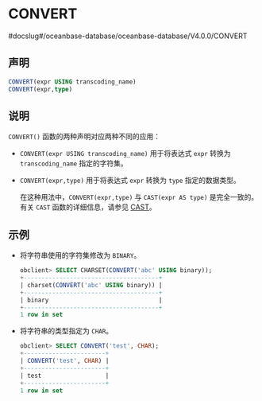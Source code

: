 CONVERT
============================
#docslug#/oceanbase-database/oceanbase-database/V4.0.0/CONVERT


声明
-----------------------

```sql
CONVERT(expr USING transcoding_name)
CONVERT(expr,type)
```



说明
-----------------------

`CONVERT()` 函数的两种声明对应两种不同的应用：

* `CONVERT(expr USING transcoding_name)` 用于将表达式 `expr` 转换为 `transcoding_name` 指定的字符集。



* `CONVERT(expr,type)` 用于将表达式 `expr` 转换为 `type` 指定的数据类型。

  在这种用法中，`CONVERT(expr,type)` 与 `CAST(expr AS type)` 是完全一致的。有关 `CAST` 函数的详细信息，请参见 [CAST](1.CAST-1.md)。





示例
-----------------------

* 将字符串使用的字符集修改为 `BINARY`。

  ```sql
  obclient> SELECT CHARSET(CONVERT('abc' USING binary));
  +--------------------------------------+
  | charset(CONVERT('abc' USING binary)) |
  +--------------------------------------+
  | binary                               |
  +--------------------------------------+
  1 row in set
  ```



* 将字符串的类型指定为 `CHAR`。

  ```sql
  obclient> SELECT CONVERT('test', CHAR);
  +-----------------------+
  | CONVERT('test', CHAR) |
  +-----------------------+
  | test                  |
  +-----------------------+
  1 row in set
  ```
